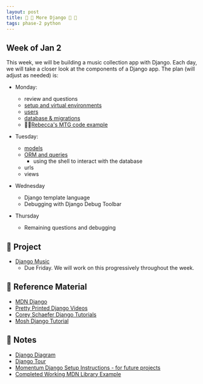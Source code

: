```yaml
---
layout: post
title: 🦄 🦄 More Django 🦄 🦄
tags: phase-2 python
---
```


## Week of Jan 2

This week, we will be building a music collection app with Django. Each day, we will take a closer look at the components of a Django app. The plan (will adjust as needed) is:

- Monday:

  - review and questions
  - [setup and virtual environments](https://www.notion.so/momentumlearn/Starting-a-new-Django-project-071f052d07cc4ea6bdf998eb9e4a4a3c)
  - [users](https://github.com/Momentum-Team-16/notes/blob/main/django-users.md)
  - [database & migrations](https://github.com/Momentum-Team-16/notes/blob/main/django-database-and-migrations.md)
  - 🧙🏼[Rebecca's MTG code example](https://github.com/Momentum-Team-16/django-music-rlconley)

- Tuesday:
  - [models](https://github.com/Momentum-Team-16/notes/blob/main/django-models.md)
  - [ORM and queries](https://github.com/Momentum-Team-16/notes/blob/main/django-queries.md)
    - using the shell to interact with the database
  - urls
  - views
- Wednesday
  - Django template language
  - Debugging with Django Debug Toolbar
- Thursday
  - Remaining questions and debugging

## 🎯 Project

- [Django Music](https://classroom.github.com/a/Ed-GU3Iv)
  - Due Friday. We will work on this progressively throughout the week.

## 🔖 Reference Material

- [MDN Django](https://developer.mozilla.org/en-US/docs/Learn/Server-side/Django)
- [Pretty Printed Django Videos](https://www.youtube.com/watch?v=QVX-etwgvJ8)
- [Corey Schaefer Django Tutorials](https://www.youtube.com/playlist?list=PL-osiE80TeTtoQCKZ03TU5fNfx2UY6U4p)
- [Mosh Django Tutorial](https://www.youtube.com/watch?v=rHux0gMZ3Eg)

## 🦉 Notes

- [Django Diagram](https://github.com/Momentum-Team-16/notes/blob/main/django-diagram.md)
- [Django Tour](https://github.com/Momentum-Team-16/notes/blob/main/django-tour.md)
- [Momentum Django Setup Instructions - for future projects](https://www.notion.so/momentumlearn/Starting-a-new-Django-project-071f052d07cc4ea6bdf998eb9e4a4a3c)
- [Completed Working MDN Library Example](https://github.com/mdn/django-locallibrary-tutorial)
